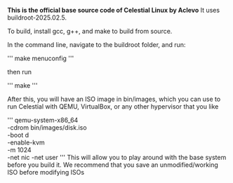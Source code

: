 **This is the official base source code of Celestial Linux by Aclevo**
It uses buildroot-2025.02.5.

To build, install gcc, g++, and make to build from source.

In the command line, navigate to the buildroot folder, and run:

'''
make menuconfig
'''

then run 

'''
make
'''

After this, you will have an ISO image in bin/images, which you can use to run Celestial with QEMU, VirtualBox, or any other hypervisor that you like

'''
qemu-system-x86_64 \
  -cdrom bin/images/disk.iso \
  -boot d \
  -enable-kvm \
  -m 1024 \
  -net nic -net user
'''
This will allow you to play around with the base system before you build it. We recommend that you save an unmodified/working ISO before modifying ISOs 
